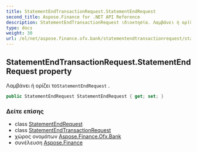 ```yaml
---
title: StatementEndTransactionRequest.StatementEndRequest
second_title: Aspose.Finance for .NET API Reference
description: StatementEndTransactionRequest ιδιοκτησία. Λαμβάνει ή ορίζει τοStatementEndRequest .
type: docs
weight: 30
url: /el/net/aspose.finance.ofx.bank/statementendtransactionrequest/statementendrequest/
---
```

## StatementEndTransactionRequest.StatementEndRequest property

Λαμβάνει ή ορίζει το`StatementEndRequest` .

```csharp
public StatementEndRequest StatementEndRequest { get; set; }
```

### Δείτε επίσης

* class [StatementEndRequest](../../statementendrequest/)
* class [StatementEndTransactionRequest](../)
* χώρος ονομάτων [Aspose.Finance.Ofx.Bank](../../statementendtransactionrequest/)
* συνέλευση [Aspose.Finance](../../../)


